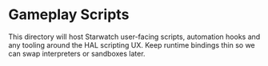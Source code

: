 # Gameplay Scripts

This directory will host Starwatch user-facing scripts, automation hooks and any tooling around the HAL scripting UX.
Keep runtime bindings thin so we can swap interpreters or sandboxes later.
